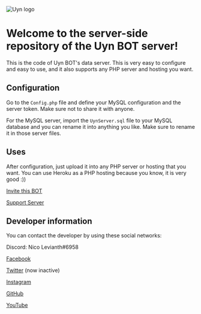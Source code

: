 ![Uyn logo](https://i.imgur.com/1UHPT0e.png)

# Welcome to the server-side repository of the Uyn BOT server!

This is the code of Uyn BOT's data server. This is very easy to configure and easy to use, and it also supports any PHP server and hosting you want.

## Configuration

Go to the `Config.php` file and define your MySQL configuration and the server token. Make sure not to share it with anyone.

For the MySQL server, import the `UynServer.sql` file to your MySQL database and you can rename it into anything you like. Make sure to rename it in those server files.

## Uses

After configuration, just upload it into any PHP server or hosting that you want. You can use Heroku as a PHP hosting because you know, it is very good :))

[Invite this BOT](https://discord.com/oauth2/authorize?client_id=770981744165519390&scope=bot&permissions=271707254)

[Support Server](https://discord.gg/v9c27j9CQ6)

## Developer information

You can contact the developer by using these social networks:

Discord: Nico Levianth#6958

[Facebook](https://www.facebook.com/Yonaka12)

[Twitter](https://www.twitter.com/reallynotciel) (now inactive)

[Instagram](https://www.instagram.com/reallynotciel)

[GitHub](https://www.github.com/LilShieru)

[YouTube](https://www.youtube.com/c/yutorimegami)
